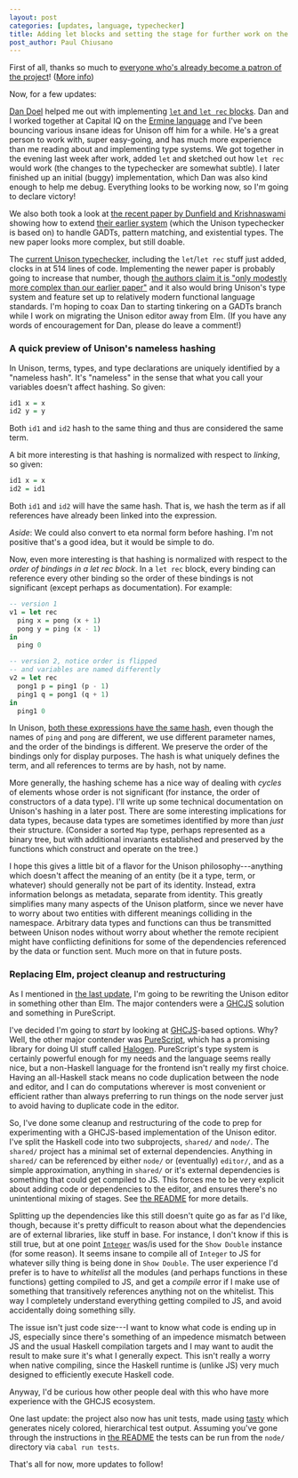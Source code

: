 ```yaml
---
layout: post
categories: [updates, language, typechecker]
title: Adding let blocks and setting the stage for further work on the type system
post_author: Paul Chiusano
---
```


First of all, thanks so much to [everyone who's already become a patron of the project](https://www.patreon.com/pchiusano)! ([More info](http://unisonweb.org/2015-05-11/funding.html#post-start))

Now, for a few updates:

[Dan Doel](https://plus.google.com/+DanDoel/posts) helped me out with implementing [`let` and `let rec` blocks](https://github.com/unisonweb/platform/pull/13). Dan and I worked together at Capital IQ on the [Ermine language](https://github.com/ermine-language) and I've been bouncing various insane ideas for Unison off him for a while. He's a great person to work with, super easy-going, and has much more experience than me reading about and implementing type systems. We got together in the evening last week after work, added `let` and sketched out how `let rec` would work (the changes to the typechecker are somewhat subtle). I later finished up an initial (buggy) implementation, which Dan was also kind enough to help me debug. Everything looks to be working now, so I'm going to declare victory!

We also both took a look at [the recent paper by Dunfield and Krishnaswami][gadts] showing how to extend [their earlier system](http://www.mpi-sws.org/~neelk/bidir.pdf) (which the Unison typechecker is based on) to handle GADTs, pattern matching, and existential types. The new paper looks more complex, but still doable.

[gadts]: http://unisonweb.org/2015-05-07/update.html#post-start

The [current Unison typechecker](https://github.com/unisonweb/platform/blob/master/node/src/Unison/Typechecker/Context.hs), including the `let`/`let rec` stuff just added, clocks in at 514 lines of code. Implementing the newer paper is probably going to increase that number, though [the authors claim it is "only modestly more complex than our earlier paper"][gadts] and it also would bring Unison's type system and feature set up to relatively modern functional language standards. I'm hoping to coax Dan to starting tinkering on a GADTs branch while I work on migrating the Unison editor away from Elm. (If you have any words of encouragement for Dan, please do leave a comment!)

### <a id="hashing"></a>A quick preview of Unison's nameless hashing

In Unison, terms, types, and type declarations are uniquely identified by a "nameless hash". It's "nameless" in the sense that what you call your variables doesn't affect hashing. So given:

```Haskell
id1 x = x
id2 y = y
```

Both `id1` and `id2` hash to the same thing and thus are considered the same term.

A bit more interesting is that hashing is normalized with respect to _linking_, so given:

```Haskell
id1 x = x
id2 = id1
```

Both `id1` and `id2` will have the same hash. That is, we hash the term as if all references have already been linked into the expression.

_Aside_: We could also convert to eta normal form before hashing. I'm not positive that's a good idea, but it would be simple to do.

Now, even more interesting is that hashing is normalized with respect to the _order of bindings in a let rec block_. In a `let rec` block, every binding can reference every other binding so the order of these bindings is not significant (except perhaps as documentation). For example:

```Haskell
-- version 1
v1 = let rec
  ping x = pong (x + 1)
  pong y = ping (x - 1)
in
  ping 0

-- version 2, notice order is flipped
-- and variables are named differently
v2 = let rec
  pong1 p = ping1 (p - 1)
  ping1 q = pong1 (q + 1)
in
  ping1 0
```

In Unison, [both these expressions have the same hash](https://github.com/unisonweb/platform/blob/master/node/tests/Unison/Test/Term.hs#L14), even though the names of `ping` and `pong` are different, we use different parameter names, and the order of the bindings is different. We preserve the order of the bindings only for display purposes. The hash is what uniquely defines the term, and all references to terms are by hash, not by name.

More generally, the hashing scheme has a nice way of dealing with _cycles_ of elements whose order is not significant (for instance, the order of constructors of a data type). I'll write up some technical documentation on Unison's hashing in a later post. There are some interesting implications for data types, because data types are sometimes identified by more than _just_ their structure. (Consider a sorted `Map` type, perhaps represented as a binary tree, but with additional invariants established and preserved by the functions which construct and operate on the tree.)

I hope this gives a little bit of a flavor for the Unison philosophy---anything which doesn't affect the meaning of an entity (be it a type, term, or whatever) should generally not be part of its identity. Instead, extra information belongs as metadata, separate from identity. This greatly simplifies many many aspects of the Unison platform, since we never have to worry about two entities with different meanings colliding in the namespace. Arbitrary data types and functions can thus be transmitted between Unison nodes without worry about whether the remote recipient might have conflicting definitions for some of the dependencies referenced by the data or function sent. Much more on that in future posts.

### Replacing Elm, project cleanup and restructuring

As I mentioned in [the last update](/2015-05-07/update.html#post-start), I'm going to be rewriting the Unison editor in something other than Elm. The major contenders were a [GHCJS][] solution and something in PureScript.

I've decided I'm going to _start_ by looking at [GHCJS][]-based options. Why? Well, the other major contender was [PureScript][], which has a promising library for doing UI stuff called [Halogen](https://github.com/slamdata/purescript-halogen). PureScript's type system is certainly powerful enough for my needs and the language seems really nice, but a non-Haskell language for the frontend isn't really my first choice. Having an all-Haskell stack means no code duplication between the node and editor, and I can do computations wherever is most convenient or efficient rather than always preferring to run things on the node server just to avoid having to duplicate code in the editor.

[GHCJS]: https://github.com/ghcjs/ghcjs
[PureScript]: http://www.purescript.org/

So, I've done some cleanup and restructuring of the code to prep for experimenting with a GHCJS-based implementation of the Unison editor. I've split the Haskell code into two subprojects, `shared/` and `node/`. The `shared/` project has a minimal set of external dependencies. Anything in `shared/` can be referenced by either `node/` or (eventually) `editor/`, and as a simple approximation, anything in `shared/` or it's external dependencies is something that could get compiled to JS. This forces me to be very explicit about adding code or dependencies to the editor, and ensures there's no unintentional mixing of stages. See [the README](https://github.com/unisonweb/platform/blob/master/README.md) for more details.

Splitting up the dependencies like this still doesn't quite go as far as I'd like, though, because it's pretty difficult to reason about what the dependencies are of external libraries, like stuff in base. For instance, I don't know if this is still true, but at one point [`Integer`](https://news.ycombinator.com/item?id=5951038) was/is used for the `Show Double` instance (for some reason). It seems insane to compile all of `Integer` to JS for whatever silly thing is being done in `Show Double`. The user experience I'd prefer is to have to _whitelist_ all the modules (and perhaps functions in these functions) getting compiled to JS, and get a _compile_ error if I make use of something that transitively references anything not on the whitelist. This way I completely understand everything getting compiled to JS, and avoid accidentally doing something silly.

The issue isn't just code size---I want to know what code is ending up in JS, especially since there's something of an impedence mismatch between JS and the usual Haskell compilation targets and I may want to audit the result to make sure it's what I generally expect. This isn't really a worry when native compiling, since the Haskell runtime is (unlike JS) very much designed to efficiently execute Haskell code.

Anyway, I'd be curious how other people deal with this who have more experience with the GHCJS ecosystem.

One last update: the project also now has unit tests, made using [tasty](http://documentup.com/feuerbach/tasty) which generates nicely colored, hierarchical test output. Assuming you've gone through the instructions in [the README](http://documentup.com/feuerbach/tasty) the tests can be run from the `node/` directory via `cabal run tests`.

That's all for now, more updates to follow!
